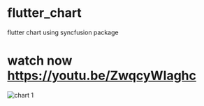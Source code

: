 # flutter_chart
flutter chart using syncfusion package 

# watch now  https://youtu.be/ZwqcyWIaghc



![chart 1](https://user-images.githubusercontent.com/67018643/140414172-22253d75-edc6-4945-b01e-1cbfc2deb861.png)
